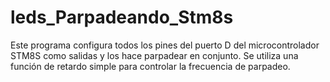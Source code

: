 # leds_Parpadeando_Stm8s
Este programa configura todos los pines del puerto D del microcontrolador STM8S como salidas y los hace parpadear en conjunto. Se utiliza una función de retardo simple para controlar la frecuencia de parpadeo.
